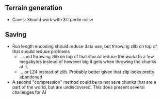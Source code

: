 ## Terrain generation
* Caves: Should work with 3D perlin noise

## Saving
* Run length encoding should reduce data use, but throwing zlib on top of that should reduce problems
    * ... and throwing zlib on top of that should reduce the world to a few megabytes instead of however big it gets when throwing the chunks at it.
    * ... or LZ4 instead of zlib. Probably better given that zlip looks pretty abandoned
* A second "compression" method could be to not save chunks that are a part of the world, but are undiscovered. This does present several challenges for AI
